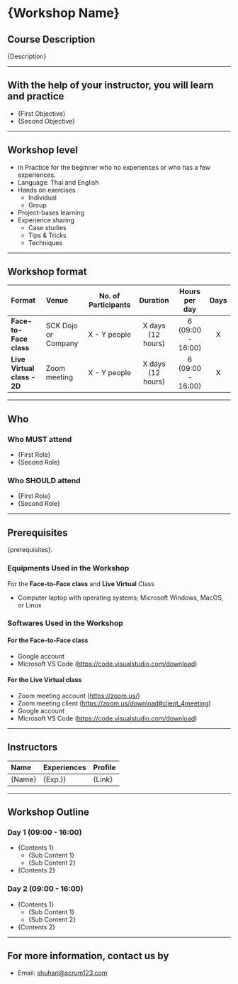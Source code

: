 # {Workshop Name}

## Course Description

{Description}

---

## With the help of your instructor, you will learn and practice

- {First Objective}
- {Second Objective}

---

## Workshop level

- In Practice for the beginner who no experiences or who has a few experiences.
- Language: Thai and English
- Hands on exercises
  - Individual
  - Group
- Project-bases learning
- Experience sharing
  - Case studies
  - Tips & Tricks
  - Techniques

---

## Workshop format

Format | Venue | No. of Participants | Duration | Hours per day | Days |
:----- | :----- | :-----: | :-----: | :-----: | :-----: |
**Face-to-Face class** | SCK Dojo or Company | X - Y people |X days (12 hours) | 6 (09:00 - 16:00) | X |
**Live Virtual class - 2D** | Zoom meeting | X - Y people |X days (12 hours) | 6 (09:00 - 16:00) | X |

---

## Who

### Who **MUST** attend

- {First Role}
- {Second Role}

### Who **SHOULD** attend

- {First Role}
- {Second Role}

---

## Prerequisites

{prerequisites}.


### Equipments Used in the Workshop

For the **Face-to-Face class** and **Live Virtual** Class

- Computer laptop with operating systems; Microsoft Windows, MacOS, or Linux

### Softwares Used in the Workshop

#### For the **Face-to-Face class**

- Google account
- Microsoft VS Code (<https://code.visualstudio.com/download>)

#### For the **Live Virtual class**

- Zoom meeting account (<https://zoom.us/>)
- Zoom meeting client (<https://zoom.us/download#client_4meeting>)
- Google account
- Microsoft VS Code (<https://code.visualstudio.com/download>)

---

## Instructors

 Name | Experiences | Profile |
 :----- | :----- | :----- |
 {Name} | {Exp.}} | {Link} |

---

## Workshop Outline

### Day 1 (09:00 - 16:00)

- {Contents 1}
  - {Sub Content 1}
  - {Sub Content 2}
- {Contents 2}

### Day 2 (09:00 - 16:00)

- {Contents 1}
  - {Sub Content 1}
  - {Sub Content 2}
- {Contents 2}

---

## For more information, contact us by

- Email: shuhari@scrum123.com
